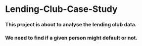 # Lending-Club-Case-Study

### This project is about to analyse the lending club data.
### We need to find if a given person might default or not.
